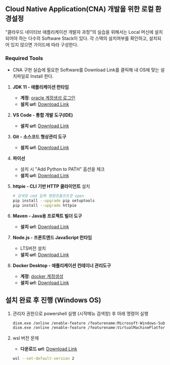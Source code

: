 ## Cloud Native Application(CNA) 개발을 위한 로컬 환경설정

"클라우드 네이티브 애플리케이션 개발자 과정"의 실습을 위해서는 Local 머신에 설치되어야 하는 다수의 Software Stack이 있다. 각 스택의 설치여부를 확인하고, 설치되어 있지 않으면 가이드에 따라 구성한다.

### Required Tools 

- CNA 구현 실습에 필요한 Software를 Download Link를 클릭해 내 OS에 맞는 설치파일로 Install 한다.

1. **JDK 11 - 애플리케이션 런타임**
    - **계정**: [oracle 계정생성 로그인](https://www.oracle.com)
    - **설치 url**: [Download Link](https://www.oracle.com/kr/java/technologies/javase/jdk11-archive-downloads.html)

2. **VS Code - 통합 개발 도구(IDE)**
    - **설치 url**: [Download Link](https://code.visualstudio.com/download)

3. **Git - 소스코드 형상관리 도구**
    - **설치 url**: [Download Link](https://git-scm.com/downloads)

4. **파이선**
    - 설치 시 "Add Python to PATH" 옵션을 체크
    - **설치 url**: [Download Link](https://www.python.org/downloads/)
    
5. **httpie - CLI 기반 HTTP 클라이언트** 설치
    ```bash
    # 검색창 cmd 입력 명령프롬프트창 open
    pip install --upgrade pip setuptools
    pip install --upgrade httpie
    ```

6. **Maven - Java용 프로젝트 빌더 도구**
    - **설치 url**: [Download Link](https://maven.apache.org/download.cgi)

7. **Node.js - 프론트엔드 JavaScript 런타임**
    - LTS버전 설치
    - **설치 url**: [Download Link](https://nodejs.org/ko/download)

8. **Docker Desktop - 애플리케이션 컨테이너 관리도구**
    - **계정**: [docker 계정생성](https://www.docker.com)
    - **설치 url**: [Download Link](https://www.docker.com/products/docker-desktop/)


## 설치 완료 후 진행 (Windows OS)

1. 관리자 권한으로 powershell 실행 (시작메뉴 검색창) 후 아래 명령어 실행
    ```bash
    dism.exe /online /enable-feature /featurename:Microsoft-Windows-Subsystem-Linux /all /norestart
    dism.exe /online /enable-feature /featurename:VirtualMachinePlatform /all /norestart
    ```

2. wsl 버전 문제
    - **다운로드 url**: [Download Link](https://wslstorestorage.blob.core.windows.net/wslblob/wsl_update_x64.msi)
    ```bash
    wsl --set-default-version 2
    ```

